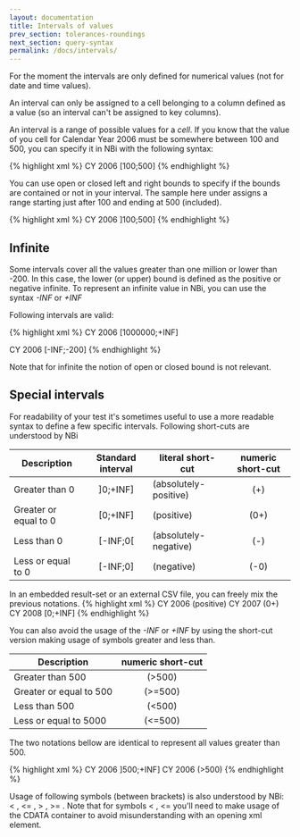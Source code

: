 ```yaml
---
layout: documentation
title: Intervals of values
prev_section: tolerances-roundings
next_section: query-syntax
permalink: /docs/intervals/
---
```

For the moment the intervals are only defined for numerical values (not for date and time values).

An interval can only be assigned to a cell belonging to a column defined as a value (so an interval can't be assigned to key columns).

An interval is a range of possible values for a *cell*. If you know that the value of you cell for Calendar Year 2006 must be somewhere between 100 and 500, you can specify it in NBi with the following syntax:

{% highlight xml %}
<row>
	<cell>CY 2006</cell>
	<cell>[100;500]</cell>
</row>
{% endhighlight %}

You can use open or closed left and right bounds to specify if the bounds are contained or not in your interval. The sample here under assigns a range starting just after 100 and ending at 500 (included).

{% highlight xml %}
<row>
	<cell>CY 2006</cell>
	<cell>]100;500]</cell>
</row>
{% endhighlight %}

## Infinite

Some intervals cover all the values greater than one million or lower than -200. In this case, the lower (or upper) bound is defined as the positive or negative infinite. To represent an infinite value in NBi, you can use the syntax *-INF* or *+INF*

Following intervals are valid:

{% highlight xml %}
<row>
	<cell>CY 2006</cell>
	<cell>[1000000;+INF]</cell>
</row>

<row>
	<cell>CY 2006</cell>
	<cell>[-INF;-200]</cell>
</row>
{% endhighlight %}

Note that for infinite the notion of open or closed bound is not relevant.

## Special intervals

For readability of your test it's sometimes useful to use a more readable syntax to define a few specific intervals. Following short-cuts are understood by NBi

| Description | Standard interval | literal short-cut | numeric short-cut
|-------------|:-----------------:|-------------------|:----------------:|
| Greater than 0  | ]0;+INF] | (absolutely-positive) | (+)
| Greater or equal to 0 | [0;+INF] | (positive) | (0+)
| Less than 0 | [-INF;0[ | (absolutely-negative) | (-)
| Less or equal to 0 | [-INF;0] | (negative) | (-0)

In an embedded result-set or an external CSV file, you can freely mix the previous notations.
{% highlight xml %}
<row>
	<cell>CY 2006</cell>
	<cell>(positive)</cell>
</row>
<row>
	<cell>CY 2007</cell>
	<cell>(0+)</cell>
</row>
<row>
	<cell>CY 2008</cell>
	<cell>[0;+INF]</cell>
</row>
{% endhighlight %}

You can also avoid the usage of the *-INF* or *+INF* by using the short-cut version making usage of symbols greater and less than.

| Description | numeric short-cut
|-------------|:-----------------:|
| Greater than 500  | (>500)
| Greater or equal to 500 | (>=500)
| Less than 500 | (<500)
| Less or equal to 5000 | (<=500)

The two notations bellow are identical to represent all values greater than 500.

{% highlight xml %}
<row>
	<cell>CY 2006</cell>
	<cell>]500;+INF]</cell>
</row>
<row>
	<cell>CY 2006</cell>
	<cell>(>500)</cell>
</row>
{% endhighlight %}

Usage of following symbols (between brackets) is also understood by NBi: < , <= , > , >= . Note that for symbols < , <= you'll need to make usage of the CDATA container to avoid misunderstanding with an opening xml element.
